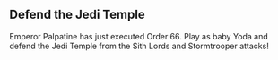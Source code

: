 ## Defend the Jedi Temple

Emperor Palpatine has just executed Order 66. Play as baby Yoda and defend the Jedi Temple from the Sith Lords and Stormtrooper attacks!
